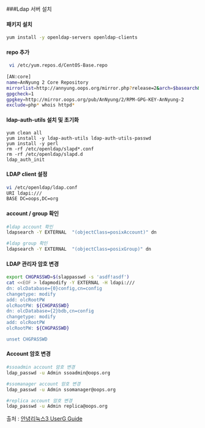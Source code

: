 ###Ldap 서버 설치

#### 패키지 설치

```bash
yum install -y openldap-servers openldap-clients
```

#### repo 추가

```bash
 vi /etc/yum.repos.d/CentOS-Base.repo
 
[AN:core]
name=AnNyung 2 Core Repository
mirrorlist=http://annyung.oops.org/mirror.php?release=2&arch=$basearch&repo=core
gpgcheck=1
gpgkey=http://mirror.oops.org/pub/AnNyung/2/RPM-GPG-KEY-AnNyung-2
exclude=php* whois httpd*
```

#### ldap-auth-utils 설치 및 초기화

```
yum clean all
yum install -y ldap-auth-utils ldap-auth-utils-passwd
yum install -y perl
rm -rf /etc/openldap/slapd*.conf
rm -rf /etc/openldap/slapd.d
ldap_auth_init
```

#### LDAP client 설정

```bash
vi /etc/openldap/ldap.conf
URI ldapi:///
BASE DC=oops,DC=org
```

#### account / group 확인

```bash
#ldap account 확인
ldapsearch -Y EXTERNAL  "(objectClass=posixAccount)" dn

#ldap group 확인
ldapsearch -Y EXTERNAL  "(objectClass=posixGroup)" dn
```

#### LDAP 관리자 암호 변경

````bash
export CHGPASSWD=$(slappasswd -s 'asdf!asdf')
cat <<EOF > ldapmodify -Y EXTERNAL -H ldapi:///
dn: olcDatabase={0}config,cn=config
changetype: modify
add: olcRootPW
olcRootPW: ${CHGPASSWD}
dn: olcDatabase={2}bdb,cn=config
changetype: modify
add: olcRootPW
olcRootPW: ${CHGPASSWD}

unset CHGPASSWD
````

#### Account 암호 변경

```bash
#ssoadmin account 암호 변경
ldap_passwd -u Admin ssoadmin@oops.org

#ssomanager account 암호 변경
ldap_passwd -u Admin ssomanager@oops.org

#replica account 암호 변경
ldap_passwd -u Admin replica@oops.org
```
출처 : [안녕리눅스3 UserG Guide](https://joungkyun.gitbooks.io/annyung-3-user-guide/chapter2-3-auth-integrate-openldap-1.html)

